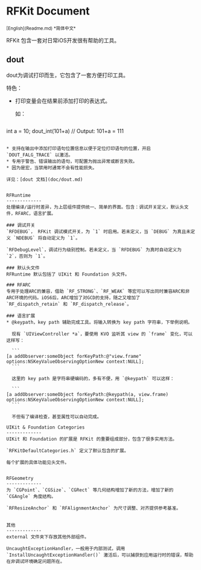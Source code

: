 RFKit Document
=================
<base href="//github.com/BB9z/RFKit/blob/master/" />
<small>[English](Readme.md) *简体中文*</small>

RFKit 包含一套对日常iOS开发很有帮助的工具。

dout
------
dout为调试打印而生，它包含了一套方便打印工具。

特色：

* 打印变量会在结果前添加打印的表达式。

  如：

  ```
int a = 10;
dout_int(101+a)	// Output: 101+a = 111
  ```

* 支持在输出中添加打印语句位置信息以便于定位打印语句的位置，开启 `DOUT_FALG_TRACE` 以激活。 
* 专用于警告、错误输出的语句，可配置为抛出异常或断言失败。
* 因为是宏，当禁用时通常不会有性能损失。

详见：[dout 文档](doc/dout.md)


RFRuntime
-------------
处理编译/运行时差异，为上层组件提供统一、简单的界面。包含：调试开关定义，默认头文件，RFARC，语言扩展。

### 调试开关
`RFDEBUG`， RFKit 调试模式开关，为 `1` 时启用。若未定义，当 `DEBUG` 为真且未定义 `NDEBUG` 将自动定义为 `1`。

`RFDebugLevel`，调试行为级别控制。若未定义，当 `RFDEBUG` 为真时自动定义为 `2`，否则为 `1`。

### 默认头文件
RFRuntime 默认包括了 UIKit 和 Foundation 头文件。

### RFARC
专用于处理ARC的兼容，借助 `RF_STRONG`、`RF_WEAK` 等宏可以写出同时兼容ARC和非ARC环境的代码。iOS6后，ARC增加了对GCD的支持，随之又增加了 `RF_dispatch_retain` 和 `RF_dispatch_release`。

### 语言扩展
* @keypath，key path 辅助完成工具。将输入转换为 key path 字符串，下举例说明。

	现有 `UIViewController *a`，要使用 KVO 监听其 view 的 `frame` 变化，可以这样写：

	```
[a addObserver:someObject forKeyPath:@"view.frame" options:NSKeyValueObservingOptionNew context:NULL];
	```
	
	这里的 key path 是字符串硬编码的，多有不便，用 `@keypath` 可以这样：

	```
[a addObserver:someObject forKeyPath:@keypath(a, view.frame) options:NSKeyValueObservingOptionNew context:NULL];
	```

	不但有了编译检查，甚至属性可以自动完成。

UIKit & Foundation Categories 
-------------
UIKit 和 Foundation 的扩展是 RFKit 的重要组成部分，包含了很多实用方法。

`RFKitDefaultCategories.h` 定义了默认包含的扩展。

每个扩展的具体功能见头文件。


RFGeometry
-------------
为 `CGPoint`、`CGSize`、`CGRect` 等几何结构增加了新的方法，增加了新的 `CGAngle` 角度结构。

`RFResizeAnchor` 和 `RFAlignmentAnchor` 为尺寸调整、对齐提供参考基准。  


其他
-------------
external 文件夹下存放其他外部组件。

UncaughtExceptionHandler，一般用于内部测试，调用 `InstallUncaughtExceptionHandler()` 激活后，可以捕获到应用运行时的错误，帮助在非调试环境确定问题所在。